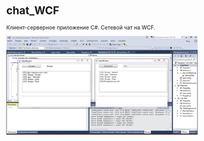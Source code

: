 # chat_WCF
Клиент-серверное приложение С#. Сетевой чат на WCF.

<img src="https://github.com/VeneraGarifullina/chat_WCF/blob/master/%D1%87%D0%B0%D1%82.JPG">
